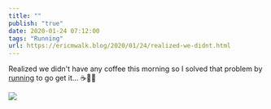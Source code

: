 ```yaml
---
title: ""
publish: "true"
date: 2020-01-24 07:12:00
tags: "Running"
url: https://ericmwalk.blog/2020/01/24/realized-we-didnt.html
---
```


Realized we didn't have any coffee this morning so I solved that problem by [running](https://www.strava.com/activities/3038802852) to go get it... ☕🏃‍♂️

![](https://ericmwalk.blog/uploads/2022/fc2176c315.jpg)